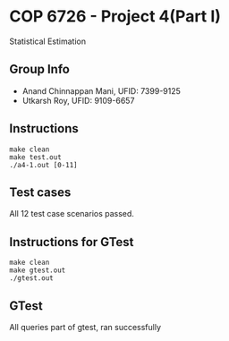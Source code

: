 # COP 6726 - Project 4(Part I)
Statistical Estimation

## Group Info
  - Anand Chinnappan Mani,  UFID: 7399-9125
  - Utkarsh Roy,            UFID: 9109-6657

## Instructions
```
make clean 
make test.out
./a4-1.out [0-11]
```
## Test cases
All 12 test case scenarios passed.

## Instructions for GTest

```
make clean 
make gtest.out
./gtest.out
```

## GTest

All queries part of gtest, ran successfully


